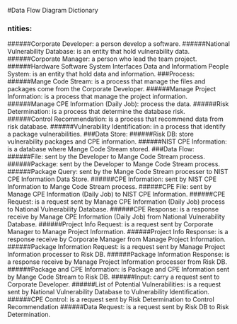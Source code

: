 #Data Flow Diagram Dictionary

### ntities:
######Corporate Developer: a person develop a software.
######National Vulnerability Database: is an entity that hold vulnerability data.
######Corporate Manager: a person who lead the team project.
######Hardware Software System Interfaces Data and Informatiom People System: is an entity that hold data and information. 
###Process:
######Mange Code Stream: is a process that manage the files and packages come from the Corporate Developer. 
######Manage Project Information: is a process that manage the project information.
######Manage CPE Information (Daily Job): process the data.
######Risk Determination: is a process that determine the database risk.
######Control Recommendation: is a process that recommend data from risk database.
######Vulnerability Identification: in a process that identify a package vulnerabilities.
###Data Store:
######Risk DB: store vulnerability packages and CPE information.
######NIST CPE Information: is a database where Mange Code Stream stored.
###Data Flow:
######File: sent by the Developer to Mange Code Stream process.
######Package: sent by the Developer to Mange Code Stream process.
######Package Query: sent by the Mange Code Stream processer to NIST CPE Information Data Store.
######CPE Information: sent by NIST CPE Information to Mange Code Stream process.
######CPE File: sent by Manage CPE Information (Daily Job) to NIST CPE Information.
######CPE Request: is a request sent by Manage CPE Information (Daily Job) process to National Vulnerability Database.
######CPE Response: is a response receive by Manage CPE Information (Daily Job) from National Vulnerability Database.
######Project Info Request: is a request sent by Corporate Manager to Manage Project Information.
######Project Info Response: is a response receive by Corporate Manager from Manage Project Information.
######Package Information Request: is a request sent by Manage Project Information processer to Risk DB.
######Package Information Response: is a response receive by Manage Project Information processer from Risk DB.
######Package and CPE Information: is Package and CPE Information sent by Mange Code Stream to Risk DB.
######Input: carry a request sent to Corporate Developer.
######List of Potential Vulnerabilities: is a request sent by National Vulnerability Database to  Vulnerability Identification.
######CPE Control: is a request sent by Risk Determination to Control Recommendation
######Data Request: is a request sent by Risk DB to Risk Determination.
